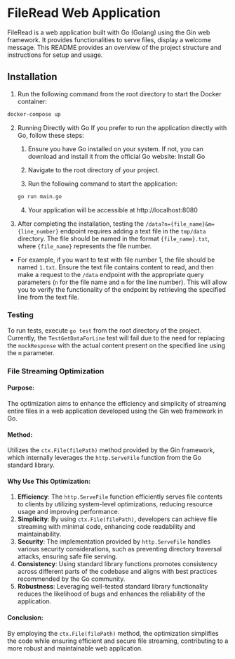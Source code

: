 
# FileRead Web Application
FileRead is a web application built with Go (Golang) using the Gin web framework. It provides functionalities to serve files, display a welcome message. This README provides an overview of the project structure and instructions for setup and usage.


## Installation


1. Run the following command from the root directory to start the Docker container:

```bash
docker-compose up
```


2. Running Directly with Go
If you prefer to run the application directly with Go, follow these steps:

    1. Ensure you have Go installed on your system. If not, you can download and install it from the official Go website: Install Go

    2. Navigate to the root directory of your project.

    3. Run the following command to start the application:

    ```bash 
    go run main.go
    ```

    4. Your application will be accessible at http://localhost:8080

3. After completing the installation, testing the `/data?n={file_name}&m={line_number}` endpoint requires adding a text file in the `tmp/data` directory. The file should be named in the format `{file_name}.txt`, where `{file_name}` represents the file number. 

- For example, if you want to test with file number 1, the file should be named `1.txt`. Ensure the text file contains content to read, and then make a request to the `/data` endpoint with the appropriate query parameters (`n` for the file name and `m` for the line number). This will allow you to verify the functionality of the endpoint by retrieving the specified line from the text file.

### Testing

To run tests, execute `go test` from the root directory of the project. Currently, the `TestGetDataForLine` test will fail due to the need for replacing the `mockResponse` with the actual content present on the specified line using the `m` parameter.

### File Streaming Optimization

#### Purpose:
The optimization aims to enhance the efficiency and simplicity of streaming entire files in a web application developed using the Gin web framework in Go.

#### Method:
Utilizes the `ctx.File(filePath)` method provided by the Gin framework, which internally leverages the `http.ServeFile` function from the Go standard library.

#### Why Use This Optimization:
1. **Efficiency**: The `http.ServeFile` function efficiently serves file contents to clients by utilizing system-level optimizations, reducing resource usage and improving performance.
2. **Simplicity**: By using `ctx.File(filePath)`, developers can achieve file streaming with minimal code, enhancing code readability and maintainability.
3. **Security**: The implementation provided by `http.ServeFile` handles various security considerations, such as preventing directory traversal attacks, ensuring safe file serving.
4. **Consistency**: Using standard library functions promotes consistency across different parts of the codebase and aligns with best practices recommended by the Go community.
5. **Robustness**: Leveraging well-tested standard library functionality reduces the likelihood of bugs and enhances the reliability of the application.

#### Conclusion:
By employing the `ctx.File(filePath)` method, the optimization simplifies the code while ensuring efficient and secure file streaming, contributing to a more robust and maintainable web application.